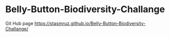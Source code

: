# Belly-Button-Biodiversity-Challange
Git Hub page 
https://stasmruz.github.io/Belly-Button-Biodiversity-Challange/

